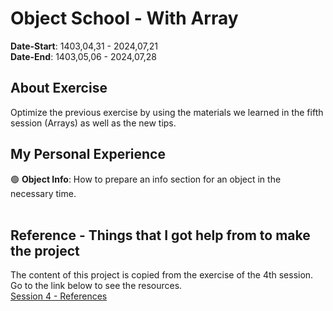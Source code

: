 # Object School - With Array
**Date-Start**: 1403,04,31 - 2024,07,21<br>
**Date-End**: 1403,05,06 - 2024,07,28<br>

## About Exercise
Optimize the previous exercise by using the materials we learned in the fifth session (Arrays) as well as the new tips.

## My Personal Experience
🟢 **Object Info**: How to prepare an info section for an object in the necessary time.<br><br>

## Reference - Things that I got help from to make the project
The content of this project is copied from the exercise of the 4th session. Go to the link below to see the resources.<br>
[Session 4 - References](https://github.com/amirhossein-github/teacher-khateri/tree/main/course-exercises/course-1/session-4#reference---things-that-i-got-help-from-to-make-the-project)
